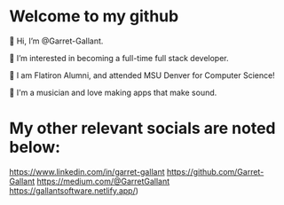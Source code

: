 # Welcome to my github
👋 Hi, I’m @Garret-Gallant.

👀 I’m interested in becoming a full-time full stack developer.

🌱 I am Flatiron Alumni, and attended MSU Denver for Computer Science!

🎵 I'm a musician and love making apps that make sound.

# My other relevant socials are noted below:
https://www.linkedin.com/in/garret-gallant
https://github.com/Garret-Gallant
https://medium.com/@GarretGallant
https://gallantsoftware.netlify.app/)

<!---
Garret-Gallant/Garret-Gallant is a ✨ special ✨ repository because its `README.md` (this file) appears on your GitHub profile.
You can click the Preview link to take a look at your changes.
--->

